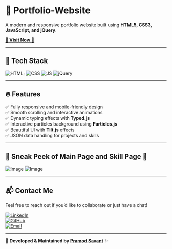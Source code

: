 # 🚀 Portfolio-Website
A modern and responsive portfolio website built using **HTML5, CSS3, JavaScript, and jQuery**.

<a href="https://pramod-savant-portfolio.onrender.com" target="_blank"><strong>🌟 Visit Now 🚀</strong></a>

---

## 📌 Tech Stack
![HTML](https://img.shields.io/badge/HTML5%20-%23E34F26.svg?&style=for-the-badge&logo=html5&logoColor=white);
![CSS](https://img.shields.io/badge/CSS3%20-%231572B6.svg?&style=for-the-badge&logo=css3&logoColor=white)
![JS](https://img.shields.io/badge/JavaScript%20-%23323330.svg?&style=for-the-badge&logo=javascript&logoColor=%23F7DF1E)
<img alt="jQuery" src="https://img.shields.io/badge/jQuery-%230769AD.svg?style=for-the-badge&logo=jquery&logoColor=white"/>

---

## 🔥 Features
✅ Fully responsive and mobile-friendly design  
✅ Smooth scrolling and interactive animations  
✅ Dynamic typing effects with **Typed.js**  
✅ Interactive particles background using **Particles.js**  
✅ Beautiful UI with **Tilt.js** effects  
✅ JSON data handling for projects and skills  

---

## 📌 Sneak Peek of Main Page and Skill Page 🙈  
![Image](https://github.com/user-attachments/assets/168df105-05fd-45cd-a92a-353e5b17f28f)
![Image](https://github.com/user-attachments/assets/7b42712a-fef9-4f71-98ac-e5fb1a655e10)

---

## 📬 Contact Me
Feel free to reach out if you’d like to collaborate or just have a chat!  

[![LinkedIn](https://img.shields.io/badge/LinkedIn-0077B5?style=for-the-badge&logo=linkedin&logoColor=white)](https://www.linkedin.com/in/pramod-savant-535031226)  
[![GitHub](https://img.shields.io/badge/GitHub-181717?style=for-the-badge&logo=github&logoColor=white)](https://github.com/pammu453)  
[![Email](https://img.shields.io/badge/Email-D14836?style=for-the-badge&logo=gmail&logoColor=white)](mailto:pramodsavant2001@gmail.com)

---

📌 **Developed & Maintained by [Pramod Savant](https://www.linkedin.com/in/pramod-savant-535031226)** ✨
